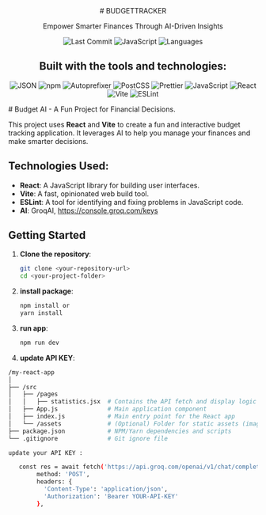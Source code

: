 <div align='center'>
# BUDGETTRACKER

Empower Smarter Finances Through AI-Driven Insights

![Last Commit](https://img.shields.io/github/last-commit/Happy-Syahrul-Ramadhan/BudgedTracker?style=flat-square)
![JavaScript](https://img.shields.io/github/languages/top/Happy-Syahrul-Ramadhan/BudgedTracker?style=flat-square)
![Languages](https://img.shields.io/github/languages/count/Happy-Syahrul-Ramadhan/BudgedTracker?style=flat-square)

## Built with the tools and technologies:

![JSON](https://img.shields.io/badge/JSON-black?style=flat-square)
![npm](https://img.shields.io/badge/npm-orange?style=flat-square)
![Autoprefixer](https://img.shields.io/badge/Autoprefixer-red?style=flat-square)
![PostCSS](https://img.shields.io/badge/PostCSS-lightgrey?style=flat-square)
![Prettier](https://img.shields.io/badge/Prettier-f3a?style=flat-square)
![JavaScript](https://img.shields.io/badge/JavaScript-yellow?style=flat-square)
![React](https://img.shields.io/badge/React-blue?style=flat-square)
![Vite](https://img.shields.io/badge/Vite-green?style=flat-square)
![ESLint](https://img.shields.io/badge/ESLint-purple?style=flat-square)
</div>
# Budget AI - A Fun Project for Financial Decisions.

This project uses **React** and **Vite** to create a fun and interactive budget tracking application. It leverages AI to help you manage your finances and make smarter decisions.

## Technologies Used:
- **React**: A JavaScript library for building user interfaces.
- **Vite**: A fast, opinionated web build tool.
- **ESLint**: A tool for identifying and fixing problems in JavaScript code.
- **AI**: GroqAI, https://console.groq.com/keys
  
## Getting Started

1. **Clone the repository**:

   ```bash
   git clone <your-repository-url>
   cd <your-project-folder>
   
2. **install package**:
   
      ```bash
   npm install or
   yarn install

2. **run app**:
   
      ```bash
   npm run dev

3. **update API KEY**:
   
```bash
/my-react-app
│
├── /src
│   ├── /pages
│   │   ├── statistics.jsx  # Contains the API fetch and display logic
│   ├── App.js              # Main application component
│   ├── index.js            # Main entry point for the React app
│   └── /assets             # (Optional) Folder for static assets (images, icons, etc.)
├── package.json            # NPM/Yarn dependencies and scripts
└── .gitignore              # Git ignore file

update your API KEY :

   const res = await fetch('https://api.groq.com/openai/v1/chat/completions', {
        method: 'POST',
        headers: {
          'Content-Type': 'application/json',
          'Authorization': 'Bearer YOUR-API-KEY'
        },

